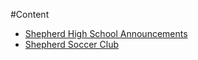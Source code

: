 #Content

* [Shepherd High School Announcements](_posts/TSJ-09042016/2016-09-05-Re--Shepherd-High-School-Announcements.docx.md)
* [Shepherd Soccer Club](_posts/TSJ-09042016/2016-09-05-Re--Shepherd-Soccer-Club.docx.md)